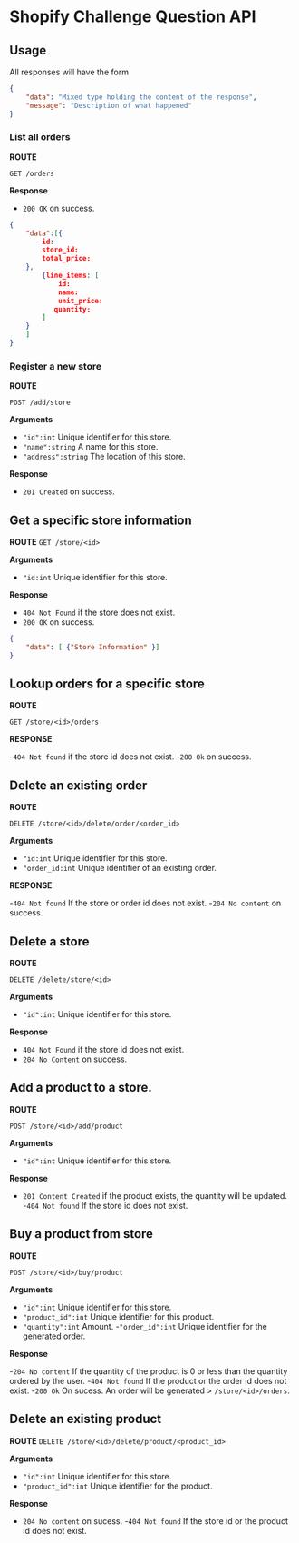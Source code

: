 # Shopify Challenge Question API

## Usage

All responses will have the form

```json
{
    "data": "Mixed type holding the content of the response",
    "message": "Description of what happened"
}
```


### List all orders

**ROUTE**

`GET /orders`

**Response**

- `200 OK` on success.

```json
{
    "data":[{
        id:
        store_id:
        total_price:
    },
        {line_items: [
            id:
            name:
            unit_price:
           quantity:
        ]
    }
    ]
}

```

### Register a new store

**ROUTE**

`POST /add/store`

**Arguments**

- `"id":int` Unique identifier for this store.
- `"name":string` A name for this store.
- `"address":string` The location of this store.


**Response**

- `201 Created` on success.


## Get a specific store information

**ROUTE**
`GET /store/<id>`

**Arguments**
- `"id:int` Unique identifier for this store.

**Response**

- `404 Not Found` if the store does not exist.
- `200 OK` on success.

```json
{
    "data": [ {"Store Information" }]
}
```

## Lookup orders for a specific store

**ROUTE**

`GET /store/<id>/orders`

**RESPONSE**

-`404 Not found` if the store id does not exist.
-`200 Ok` on success.

## Delete an existing order

**ROUTE**

`DELETE /store/<id>/delete/order/<order_id>`

**Arguments**
- `"id:int` Unique identifier for this store.
- `"order_id:int` Unique identifier of an existing order.

**RESPONSE**

-`404 Not found` If the store or order id does not exist.
-`204 No content` on success.


## Delete a store

**ROUTE**

`DELETE /delete/store/<id>`

**Arguments**

- `"id":int` Unique identifier for this store.

**Response**

- `404 Not Found` if the store id does not exist.
- `204 No Content` on success.

## Add a product to a store.

**ROUTE**

`POST /store/<id>/add/product`

**Arguments**

- `"id":int` Unique identifier for this store.

**Response**
- `201 Content Created` if the product exists, the quantity will be updated. 
-`404 Not found` If the store id does not exist.


## Buy a product from store

**ROUTE**

`POST /store/<id>/buy/product`

**Arguments**
- `"id":int` Unique identifier for this store.
- `"product_id":int` Unique identifier for this product.
- `"quantity":int` Amount.
-`"order_id":int` Unique identifier for the generated order.

**Response**

-`204 No content` If the quantity of the product is 0 or less than the quantity ordered by the user.
-`404 Not found` If the product or the order id does not exist.
-`200 Ok` On sucess. An order will be generated > `/store/<id>/orders`.

## Delete an existing product

**ROUTE**
`DELETE /store/<id>/delete/product/<product_id>`

**Arguments**
- `"id":int` Unique identifier for this store.
- `"product_id":int` Unique identifier for the product.

**Response**
- `204 No content` on sucess.
-`404 Not found` If the store id or the product id does not exist.